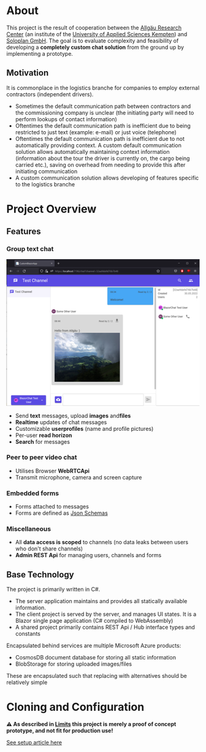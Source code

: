 # About
This project is the result of cooperation between the [Allgäu Research Center](https://www.hs-kempten.de/en/research/allgaeu-research-centre) (an institute of the [University of Applied Sciences Kempten](https://hs-kempten.de)) and [Soloplan GmbH](https://www.soloplan.de/). The goal is to evaluate complexity and feasibility of developing a **completely custom chat solution** from the ground up by implementing a prototype.

## Motivation
It is commonplace in the logistics branche for companies to employ external contractors (independent drivers).
- Sometimes the default communication path between contractors and the commissioning company is unclear (the initiating party will need to perform lookups of contact information)
- Oftentimes the default communication path is inefficient due to being restricted to just text (example: e-mail) or just voice (telephone)
- Oftentimes the default communication path is inefficient due to not automatically providing context. A custom default communication solution allows automatically maintaining context information (information about the tour the driver is currently on, the cargo being carried etc.), saving on overhead from needing to provide this after initiating communication
- A custom communication solution allows developing of features specific to the logistics branche

# Project Overview
## Features
### Group text chat
![Chat](./Documentation/chat-overview.png)

* Send **text** messages, upload **images** and**files**
* **Realtime** updates of chat messages
* Customizable **userprofiles** (name and profile pictures)
* Per-user **read horizon**
* **Search** for messages
### Peer to peer video chat
* Utilises Browser **WebRTCApi**
* Transmit microphone, camera and screen capture
### Embedded forms
* Forms attached to messages
* Forms are defined as [Json Schemas](https://json-schema.org/)
### Miscellaneous
* All **data access is scoped** to channels (no data leaks between users who don't share channels)
* **Admin REST Api** for managing users, channels and forms

## Base Technology
The project is primarily written in C#. 
- The server application maintains and provides all statically available information. 
- The client project is served by the server, and manages UI states. It is a Blazor single page application (C# compiled to WebAssembly)
- A shared project primarily contains REST Api / Hub interface types and constants

Encapsulated behind services are multiple Microsoft Azure products:
- CosmosDB document database for storing all static information
- BlobStorage for storing uploaded images/files

These are encapsulated such that replacing with alternatives should be relatively simple

# Cloning and Configuration

**⚠ As described in [Limits](./Documentation/limits.md) this project is merely a proof of concept prototype, and not fit for production use!**

[See setup article here](./Documentation/setup.md)